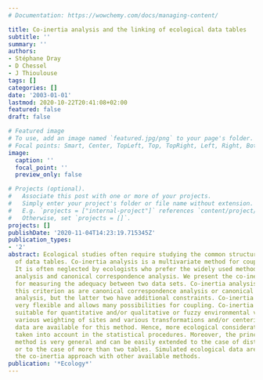 ```yaml
---
# Documentation: https://wowchemy.com/docs/managing-content/

title: Co-inertia analysis and the linking of ecological data tables
subtitle: ''
summary: ''
authors:
- Stéphane Dray
- D Chessel
- J Thioulouse
tags: []
categories: []
date: '2003-01-01'
lastmod: 2020-10-22T20:41:08+02:00
featured: false
draft: false

# Featured image
# To use, add an image named `featured.jpg/png` to your page's folder.
# Focal points: Smart, Center, TopLeft, Top, TopRight, Left, Right, BottomLeft, Bottom, BottomRight.
image:
  caption: ''
  focal_point: ''
  preview_only: false

# Projects (optional).
#   Associate this post with one or more of your projects.
#   Simply enter your project's folder or file name without extension.
#   E.g. `projects = ["internal-project"]` references `content/project/deep-learning/index.md`.
#   Otherwise, set `projects = []`.
projects: []
publishDate: '2020-11-04T14:23:19.715345Z'
publication_types:
- '2'
abstract: Ecological studies often require studying the common structure of a pair
  of data tables. Co-inertia analysis is a multivariate method for coupling two tables.
  It is often neglected by ecologists who prefer the widely used methods of redundancy
  analysis and canonical correspondence analysis. We present the co-inertia criterion
  for measuring the adequacy between two data sets. Co-inertia analysis is based on
  this criterion as are canonical correspondence analysis or canonical correlation
  analysis, but the latter two have additional constraints. Co-inertia analysis is
  very flexible and allows many possibilities for coupling. Co-inertia analysis is
  suitable for quantitative and/or qualitative or fuzzy environmental variables. Moreover,
  various weighting of sites and various transformations and/or centering of species
  data are available for this method. Hence, more ecological considerations can be
  taken into account in the statistical procedures. Moreover, the principle of this
  method is very general and can be easily extended to the case of distance matrices
  or to the case of more than two tables. Simulated ecological data are used to compare
  the co-inertia approach with other available methods.
publication: '*Ecology*'
---
```

